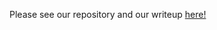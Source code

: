 Please see our repository and our writeup [here!](https://github.com/BrandonHaynes/filesystem_experiments)